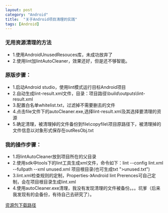 ```yaml
---
layout: post 
category: "Android" 
title:  "关于Android项目清理的实践" 
tags: [Android]
---
```

### 无用资源清理的方法
* 1.使用AndroidUnusedResouces库，未成功放弃了
* 2.使用lint加lintAutoCleaner，效果还好，但是还不够智能。

### 原版步骤：
* 1.启动Android studio，使用lint模式运行目标Android项目
* 2.自动生成lint-result.xml文件，目录：项目路径\build\outputs\lint-result.xml
* 3.配置白名单whitelist.txt，过滤掉不需要删去的文件
* 4.点击file文件下的autoCleaner.exe,选择lint-result.xml及其选择要清理的资源
* 5.确定清理，被清理掉的文件备份到file\copyfile\项目原路径下，被清理掉的文件信息以对象形式保存在outResObj.txt

### 我的操作步骤：
* 1.将lintAutoCleaner放到项目所在的父目录
* 2.使用sdk中tools下的lint工具生成xml文件，命令如下：lint --config lint.xml --fullpath --xml unused.xml 项目根目录(也可生成txt ">unused.txt")
* 3.lint.xml检查规则的定制，Properties-》Android lint Prerences可自己定制，会在项目根目录生成lint.xml
* 4.使用autoCleaner.exe清理，我没有发现清理的文件被备份。。。坑爹（后来我发现有的会备份，有待自己去研究了）。

[资源包下载路径](http://download.csdn.net/detail/rjliulei/8650943)
